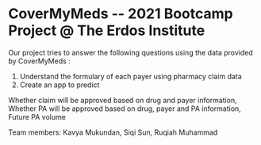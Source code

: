 # CoverMyMeds -- 2021 Bootcamp Project @ The Erdos Institute

Our project tries to answer the following questions using the data provided by CoverMyMeds :
1. Understand the formulary of each payer using pharmacy claim data
2. Create an app to predict

Whether claim will be approved based on drug and payer information,
Whether PA will be approved based on drug, payer and PA information,
Future PA volume

Team members: Kavya Mukundan,
Siqi Sun,
Ruqiah Muhammad
